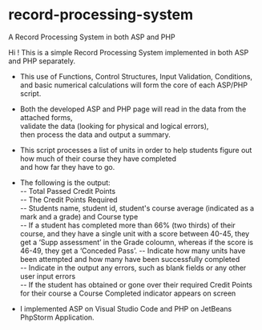 # record-processing-system
A Record Processing System in both ASP and PHP

Hi ! This is a simple Record Processing System implemented in both ASP and PHP separately.<br>

- This use of Functions, Control Structures, Input Validation, Conditions, and basic numerical calculations will form the core of each 
ASP/PHP script.

- Both the developed ASP and PHP page will read in the data from the attached forms, <br>
 validate the data (looking for physical and logical errors), <br>
 then process the data and output a summary. <br>
 
- This script processes a list of units in order to help students figure out how much of their course they have completed <br>
and how far they have to go. <br>

- The following is the output: <br>
-- Total Passed Credit Points <br>
-- The Credit Points Required <br>
-- Students name, student id, student's course average (indicated as a mark and a grade) and Course type <br>
-- If a student has completed more than 66% (two thirds) of their course, and they
have a single unit with a score between 40-45, they get a ‘Supp assessment’ in the Grade coloumn, whereas if the score is 46-49, 
they get a ‘Conceded Pass’.
-- Indicate how many units have been attempted and how many have been successfully completed <br>
-- Indicate in the output any errors, such as blank fields or any other user input errors <br>
-- If the student has obtained or gone over their required Credit Points for their course a Course Completed indicator appears on screen <br>

- I implemented ASP on Visual Studio Code and PHP on JetBeans PhpStorm Application. 
